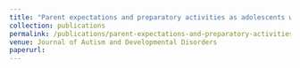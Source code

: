 ```yaml
---
title: "Parent expectations and preparatory activities as adolescents with ASD transition to adulthood"
collection: publications
permalink: /publications/parent-expectations-and-preparatory-activities
venue: Journal of Autism and Developmental Disorders
paperurl: 
---
```

